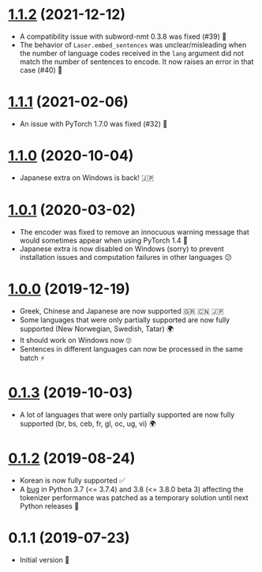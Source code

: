 <a name="1.1.2"></a>
# [1.1.2](https://github.com/yannvgn/laserembeddings/compare/v1.1.1...v1.1.2) (2021-12-12)

- A compatibility issue with subword-nmt 0.3.8 was fixed (#39) 🐛
- The behavior of `Laser.embed_sentences` was unclear/misleading when the number of language codes received in the `lang` argument did not match the number of sentences to encode. It now raises an error in that case (#40) 🐛

<a name="1.1.1"></a>
# [1.1.1](https://github.com/yannvgn/laserembeddings/compare/v1.1.0...v1.1.1) (2021-02-06)

- An issue with PyTorch 1.7.0 was fixed (#32) 🐛

<a name="1.1.0"></a>
# [1.1.0](https://github.com/yannvgn/laserembeddings/compare/v1.0.1...v1.1.0) (2020-10-04)

- Japanese extra on Windows is back! 🇯🇵

<a name="1.0.1"></a>
# [1.0.1](https://github.com/yannvgn/laserembeddings/compare/v1.0.0...v1.0.1) (2020-03-02)

- The encoder was fixed to remove an innocuous warning message that would sometimes appear when using PyTorch 1.4 🐛
- Japanese extra is now disabled on Windows (sorry) to prevent installation issues and computation failures in other languages 😕

<a name="1.0.0"></a>
# [1.0.0](https://github.com/yannvgn/laserembeddings/compare/v0.1.3...v1.0.0) (2019-12-19)

- Greek, Chinese and Japanese are now supported 🇬🇷 🇨🇳 🇯🇵 
- Some languages that were only partially supported are now fully supported (New Norwegian, Swedish, Tatar) 🌍
- It should work on Windows now 🙄
- Sentences in different languages can now be processed in the same batch ⚡️

<a name="0.1.3"></a>
# [0.1.3](https://github.com/yannvgn/laserembeddings/compare/v0.1.2...v0.1.3) (2019-10-03)

- A lot of languages that were only partially supported are now fully supported (br, bs, ceb, fr, gl, oc, ug, vi) 🌍

<a name="0.1.2"></a>
# [0.1.2](https://github.com/yannvgn/laserembeddings/compare/v0.1.1...v0.1.2) (2019-08-24)

- Korean is now fully supported ✅
- A [bug](https://bugs.python.org/issue37723) in Python 3.7 (<= 3.7.4) and 3.8 (<= 3.8.0 beta 3) affecting the tokenizer performance was patched as a temporary solution until next Python releases 🐛

<a name="0.1.1"></a>
# 0.1.1 (2019-07-23)

- Initial version 🐣
